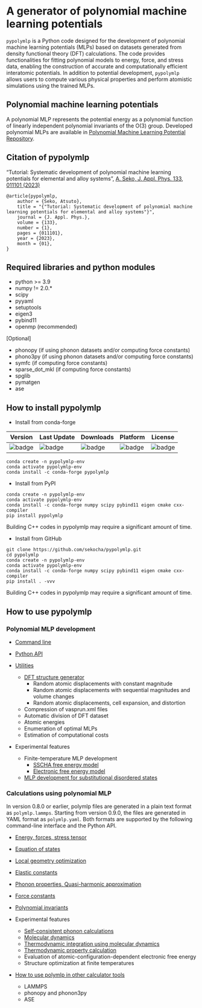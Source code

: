 # A generator of polynomial machine learning potentials

`pypolymlp` is a Python code designed for the development of polynomial machine learning potentials (MLPs) based on datasets generated from density functional theory (DFT) calculations. The code provides functionalities for fitting polynomial models to energy, force, and stress data, enabling the construction of accurate and computationally efficient interatomic potentials.
In addition to potential development, `pypolymlp` allows users to compute various physical properties and perform atomistic simulations using the trained MLPs.

## Polynomial machine learning potentials
A polynomial MLP represents the potential energy as a polynomial function of linearly independent polynomial invariants of the O(3) group. Developed polynomial MLPs are available in [Polynomial Machine Learning Potential Repository](http://cms.mtl.kyoto-u.ac.jp/seko/mlp-repository/index.html).

## Citation of pypolymlp

“Tutorial: Systematic development of polynomial machine learning potentials for elemental and alloy systems”, [A. Seko, J. Appl. Phys. 133, 011101 (2023)](https://doi.org/10.1063/5.0129045)

```
@article{pypolymlp,
    author = {Seko, Atsuto},
    title = "{"Tutorial: Systematic development of polynomial machine learning potentials for elemental and alloy systems"}",
    journal = {J. Appl. Phys.},
    volume = {133},
    number = {1},
    pages = {011101},
    year = {2023},
    month = {01},
}
```

## Required libraries and python modules

- python >= 3.9
- numpy != 2.0.*
- scipy
- pyyaml
- setuptools
- eigen3
- pybind11
- openmp (recommended)

[Optional]
- phonopy (if using phonon datasets and/or computing force constants)
- phono3py (if using phonon datasets and/or computing force constants)
- symfc (if computing force constants)
- sparse_dot_mkl (if computing force constants)
- spglib
- pymatgen
- ase

## How to install pypolymlp

- Install from conda-forge

| Version | Last Update | Downloads | Platform | License |
| ---- | ---- | ---- | ---- | ---- |
| ![badge](https://anaconda.org/conda-forge/pypolymlp/badges/version.svg) | ![badge](https://anaconda.org/conda-forge/pypolymlp/badges/latest_release_date.svg) | ![badge](https://anaconda.org/conda-forge/pypolymlp/badges/downloads.svg)| ![badge](https://anaconda.org/conda-forge/pypolymlp/badges/platforms.svg) | ![badge](https://anaconda.org/conda-forge/pypolymlp/badges/license.svg) |

```
conda create -n pypolymlp-env
conda activate pypolymlp-env
conda install -c conda-forge pypolymlp
```

- Install from PyPI
```
conda create -n pypolymlp-env
conda activate pypolymlp-env
conda install -c conda-forge numpy scipy pybind11 eigen cmake cxx-compiler
pip install pypolymlp
```
Building C++ codes in pypolymlp may require a significant amount of time.

- Install from GitHub
```
git clone https://github.com/sekocha/pypolymlp.git
cd pypolymlp
conda create -n pypolymlp-env
conda activate pypolymlp-env
conda install -c conda-forge numpy scipy pybind11 eigen cmake cxx-compiler
pip install . -vvv
```
Building C++ codes in pypolymlp may require a significant amount of time.

## How to use pypolymlp

### Polynomial MLP development
- [Command line](docs/mlpdev_command.md)
- [Python API](docs/mlpdev_api.md)
- [Utilities](docs/utilities.md)
  - [DFT structure generator](docs/strgen.md)
    - Random atomic displacements with constant magnitude
    - Random atomic displacements with sequential magnitudes and volume changes
    - Random atomic displacements, cell expansion, and distortion
  - Compression of vasprun.xml files
  - Automatic division of DFT dataset
  - Atomic energies
  - Enumeration of optimal MLPs
  - Estimation of computational costs

- Experimental features
  - Finite-temperature MLP development
    - [SSCHA free energy model](docs/experimental/mlpdev_sscha.md)
    - [Electronic free energy model](docs/experimental/mlpdev_electron.md)
  - [MLP development for substitutional disordered states](docs/experimental/mlpdev_disorder.md)

### Calculations using polynomial MLP
In version 0.8.0 or earlier, polymlp files are generated in a plain text format as `polymlp.lammps`.
Starting from version 0.9.0, the files are generated in YAML format as `polymlp.yaml`.
Both formats are supported by the following command-line interface and the Python API.

- [Energy, forces, stress tensor](docs/calc_property.md)
- [Equation of states](docs/calc_eos.md)
- [Local geometry optimization](docs/calc_geometry.md)
- [Elastic constants](docs/calc_elastic.md)
- [Phonon properties, Quasi-harmonic approximation](docs/calc_phonon.md)
- [Force constants](docs/calc_fc.md)
- [Polynomial invariants](docs/calc_features.md)
- Experimental features
  - [Self-consistent phonon calculations](docs/experimental/calc_sscha.md)
  - [Molecular dynamics](docs/experimental/calc_md.md)
  - [Thermodynamic integration using molecular dynamics](docs/experimental/calc_ti.md)
  - [Thermodynamic property calculation](docs/experimental/calc_thermodynamics.md)
  - Evaluation of atomic-configuration-dependent electronic free energy
  - Structure optimization at finite temperatures

- [How to use polymlp in other calculator tools](docs/api_other_calc.md)
  - LAMMPS
  - phonopy and phonon3py
  - ASE
